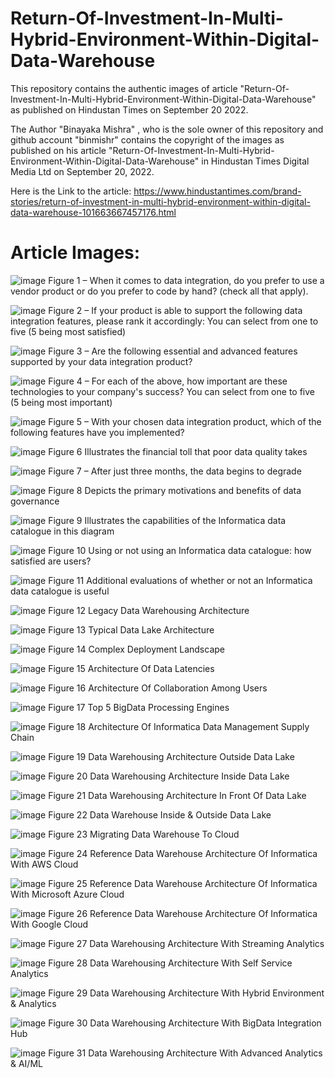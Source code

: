 # Return-Of-Investment-In-Multi-Hybrid-Environment-Within-Digital-Data-Warehouse

This repository contains the authentic images of article "Return-Of-Investment-In-Multi-Hybrid-Environment-Within-Digital-Data-Warehouse" as published on Hindustan Times on September 20 2022. 

The Author "Binayaka Mishra" , who is the sole owner of this repository and github account "binmishr" contains the copyright of the images as published on his article "Return-Of-Investment-In-Multi-Hybrid-Environment-Within-Digital-Data-Warehouse" in Hindustan Times Digital Media Ltd on September 20, 2022.

Here is the Link to the article: https://www.hindustantimes.com/brand-stories/return-of-investment-in-multi-hybrid-environment-within-digital-data-warehouse-101663667457176.html

Article Images:
===============

![image](https://user-images.githubusercontent.com/26252963/193993763-7e92a67c-c24a-4112-b555-c7e2332c3747.png)
Figure 1 – When it comes to data integration, do you prefer to use a vendor product or do you prefer to code by hand? (check all that apply).

![image](https://user-images.githubusercontent.com/26252963/193993934-c97011a7-5967-4a1a-adc5-84cc93422d4f.png)
Figure 2 – If your product is able to support the following data integration features, please rank it accordingly: You can select from one to five (5 being most satisfied) 

![image](https://user-images.githubusercontent.com/26252963/193994364-24ca807d-b22c-47af-94fb-7f5f7b81a845.png)
Figure 3 – Are the following essential and advanced features supported by your data integration product?

![image](https://user-images.githubusercontent.com/26252963/193994561-e64045aa-9a4f-413d-b4e3-cae98647134d.png)
Figure 4 – For each of the above, how important are these technologies to your company's success? You can select from one to five (5 being most important)

![image](https://user-images.githubusercontent.com/26252963/193994747-7cca6031-941f-47b7-bf6a-143b6d323b6c.png)
Figure 5 – With your chosen data integration product, which of the following features have you implemented?

![image](https://user-images.githubusercontent.com/26252963/193994991-b1ddbced-4d86-4541-bc94-8652ecc171cd.png)
Figure 6 Illustrates the financial toll that poor data quality takes

![image](https://user-images.githubusercontent.com/26252963/193995130-acd9ee9c-03fb-4cfa-8656-acd2ed70407e.png)
Figure 7 – After just three months, the data begins to degrade

![image](https://user-images.githubusercontent.com/26252963/193995261-10ed53c4-b9cc-4b79-ba24-2d911dacecbb.png)
Figure 8 Depicts the primary motivations and benefits of data governance

![image](https://user-images.githubusercontent.com/26252963/193995424-39d51a4e-31f2-4d69-8871-3c551ff1243c.png)
Figure 9 Illustrates the capabilities of the Informatica data catalogue in this diagram

![image](https://user-images.githubusercontent.com/26252963/193995634-d807a361-f115-4f4f-8631-397277195469.png)
Figure 10 Using or not using an Informatica data catalogue: how satisfied are users?

![image](https://user-images.githubusercontent.com/26252963/193995956-ca91d311-2d08-4fd6-8318-a4627282a76c.png)
Figure 11 Additional evaluations of whether or not an Informatica data catalogue is useful 

![image](https://user-images.githubusercontent.com/26252963/193996086-ac2b096c-0195-4d6e-a944-28f342d82b28.png)
Figure 12 Legacy Data Warehousing Architecture

![image](https://user-images.githubusercontent.com/26252963/193996301-79d01b73-00c9-4b8d-bcb8-c4a5bda9e0b5.png)
Figure 13 Typical Data Lake Architecture

![image](https://user-images.githubusercontent.com/26252963/193996513-27bac546-a689-481d-a19f-35fc669369a9.png)
Figure 14 Complex Deployment Landscape

![image](https://user-images.githubusercontent.com/26252963/193996740-75ed64b9-185d-43a7-92d3-c65c6e0fb3f8.png)
Figure 15 Architecture Of Data Latencies

![image](https://user-images.githubusercontent.com/26252963/193997073-d64624d1-30ce-4ac4-92ec-c30275c0b73e.png)
Figure 16 Architecture Of Collaboration Among Users

![image](https://user-images.githubusercontent.com/26252963/193997329-0f583472-5708-4f01-adbe-700ba95e0c26.png)
Figure 17 Top 5 BigData Processing Engines

![image](https://user-images.githubusercontent.com/26252963/193997503-b83ff2bc-26ca-489b-9fbb-a6d71c544578.png)
Figure 18 Architecture Of Informatica Data Management Supply Chain

![image](https://user-images.githubusercontent.com/26252963/193997680-cb637b72-7667-4b1b-976b-b9ec1ee8defe.png)
Figure 19 Data Warehousing Architecture Outside Data Lake

![image](https://user-images.githubusercontent.com/26252963/193997892-8184eeff-eadc-49e2-b374-96f1ed633cfd.png)
Figure 20 Data Warehousing Architecture Inside Data Lake

![image](https://user-images.githubusercontent.com/26252963/193998205-86ee3569-229b-4e90-865c-9fc02bce8212.png)
Figure 21 Data Warehousing Architecture In Front Of Data Lake

![image](https://user-images.githubusercontent.com/26252963/193998368-4a9ca2bf-bc0b-40f4-a701-780e6f2a9587.png)
Figure 22 Data Warehouse Inside & Outside Data Lake

![image](https://user-images.githubusercontent.com/26252963/193998533-3507b0bf-d9ad-426c-a8a3-74eb10c2b4ea.png)
Figure 23 Migrating Data Warehouse To Cloud

![image](https://user-images.githubusercontent.com/26252963/193998696-90cce138-7e77-48f1-9b09-e08ca92bf66d.png)
Figure 24 Reference Data Warehouse Architecture Of Informatica With AWS Cloud

![image](https://user-images.githubusercontent.com/26252963/193998999-26e92ac5-26f6-403f-814b-3cc3fdcd8d60.png)
Figure 25 Reference Data Warehouse Architecture Of Informatica With Microsoft Azure Cloud

![image](https://user-images.githubusercontent.com/26252963/193999259-e75e503c-8c8f-44fe-81f1-45011f0973e0.png)
Figure 26 Reference Data Warehouse Architecture Of Informatica With Google Cloud

![image](https://user-images.githubusercontent.com/26252963/193999451-bd141e4d-5ccc-4dfa-8d19-ac4f0b6a7b78.png)
Figure 27 Data Warehousing Architecture With Streaming Analytics

![image](https://user-images.githubusercontent.com/26252963/193999645-18250838-e7a2-4803-93a2-cdfca3b5fd93.png)
Figure 28 Data Warehousing Architecture With Self Service Analytics

![image](https://user-images.githubusercontent.com/26252963/193999820-dc7803ec-9297-4097-a880-59fea161c954.png)
Figure 29 Data Warehousing Architecture With Hybrid Environment & Analytics

![image](https://user-images.githubusercontent.com/26252963/194000050-34aa8326-792a-47f4-b6c3-2164aa184ce3.png)
Figure 30 Data Warehousing Architecture With BigData Integration Hub

![image](https://user-images.githubusercontent.com/26252963/194000224-2590fafc-eb5d-457d-bde9-25801ec21c5c.png)
Figure 31 Data Warehousing Architecture With Advanced Analytics & AI/ML
